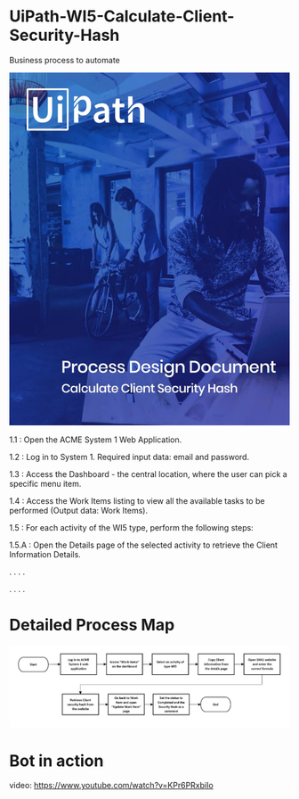 # UiPath-WI5-Calculate-Client-Security-Hash
Business process to automate

![alt text](https://github.com/bacdillon/UiPath-WI5-Calculate-Client-Security-Hash/blob/main/Documentation/PDD.JPG)

1.1 : Open the ACME System 1 Web Application.

1.2 : Log in to System 1. Required input data: email and password.

1.3 : Access the Dashboard - the central location, where the user can pick a specific menu item.

1.4 : Access the Work Items listing to view all the available tasks to be performed (Output data: Work Items).

1.5 : For each activity of the WI5 type, perform the following steps:

1.5.A : Open the Details page of the selected activity to retrieve the Client Information Details.

. . . .

. . . .

# Detailed Process Map

![alt text](https://github.com/bacdillon/UiPath-WI5-Calculate-Client-Security-Hash/blob/main/Documentation/Detailed%20Process%20Map.JPG)

# Bot in action
video: https://www.youtube.com/watch?v=KPr6PRxbiIo
